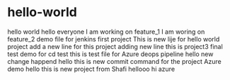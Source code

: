 # hello-world
hello world 
hello everyone 
I am working on feature_1
I am woring on feature_2
demo file for jenkins first project 
This is new lije for hello world project 
add a new line for this project 
adding new line this is project3
final test demo for cd
test 
this is test file for Azure deops pipeline 
hello new change happend 
hello this is new commit command for the project Azure demo
hello this is new project from Shafi
hellooo 
hi azure 
